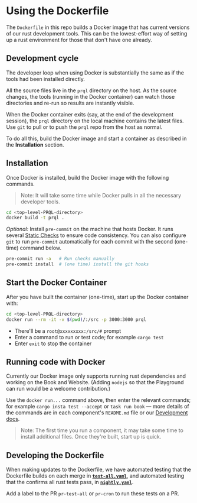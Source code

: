 # Using the Dockerfile

The `Dockerfile` in this repo builds a Docker image that has current versions of
our rust development tools. This can be the lowest-effort way of setting up a
rust environment for those that don't have one already.

## Development cycle

The developer loop when using Docker is substantially the same as if the tools
had been installed directly.

All the source files live in the `prql` directory on the host. As the source
changes, the tools (running in the Docker container) can watch those directories
and re-run so results are instantly visible.

When the Docker container exits (say, at the end of the development session),
the `prql` directory on the local machine contains the latest files. Use `git`
to pull or to push the `prql` repo from the host as normal.

To do all this, build the Docker image and start a container as described in the
**Installation** section.

## Installation

Once Docker is installed, build the Docker image with the following commands.

> Note: It will take some time while Docker pulls in all the necessary developer
> tools.

```bash
cd <top-level-PRQL-directory>
docker build -t prql .
```

_Optional:_ Install `pre-commit` on the machine that hosts Docker. It runs
several [Static Checks](./development.md#tests) to ensure code consistency. You
can also configure `git` to run `pre-commit` automatically for each commit with
the second (one-time) command below.

```bash
pre-commit run -a   # Run checks manually
pre-commit install  # (one time) install the git hooks
```

## Start the Docker Container

After you have built the container (one-time), start up the Docker container
with:

```bash
cd <top-level-PRQL-directory>
docker run --rm -it -v $(pwd)/:/src -p 3000:3000 prql
```

- There'll be a `root@xxxxxxxxx:/src/#` prompt
- Enter a command to run or test code; for example `cargo test`
- Enter `exit` to stop the container

## Running code with Docker

Currently our Docker image only supports running rust dependencies and working
on the Book and Website. (Adding `nodejs` so that the Playground can run would
be a welcome contribution.)

Use the `docker run...` command above, then enter the relevant commands; for
example `cargo insta test --accept` or `task run book` — more details of the
commands are in each component's `README.md` file or our
[Development docs](./development.md).

> Note: The first time you run a component, it may take some time to install
> additional files. Once they're built, start up is quick.

<!-- Currently these aren't supported in docker — see notes in Dockerfile -->

<!-- **Playground:** Use the command above, then enter:

```bash
cd playground
npm install # first time only
npm start
```

**Language Book:** Use the command above, then enter these commands.
(The first time you run this, the container will compile many files.)

```bash
cd book
mdbook serve -n 0.0.0.0 -p 3000
```

**Website:** Use the command above, then enter:

```bash
cd website
hugo server --bind 0.0.0.0 -p 3000
``` -->

## Developing the Dockerfile

When making updates to the Dockerfile, we have automated testing that the
Dockerfile builds on each merge in
[**`test-all.yaml`**](https://github.com/PRQL/prql/blob/main/.github/workflows/test-all.yaml),
and automated testing that the confirms all rust tests pass, in
[**`nightly.yaml`**](https://github.com/PRQL/prql/blob/main/.github/workflows/nightly.yaml).

Add a label to the PR `pr-test-all` or `pr-cron` to run these tests on a PR.
